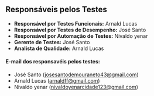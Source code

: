 ## Responsáveis pelos Testes

- **Responsável por Testes Funcionais:** Arnald Lucas
- **Responsável por Testes de Desempenho:** José Santo 
- **Responsável por Automação de Testes:** Nivaldo yenar
- **Gerente de Testes:** José Santo
- **Analista de Qualidade:** Arnald Lucas

#### E-mail dos responsavéis pelos testes:
- José Santo (josesantodemouraneto43@gmail.com) 
- Arnald Lucas (arnaldff@gmail.com)
- Nivaldo yenar (nivaldoyenarcidade123@gmail.com)


